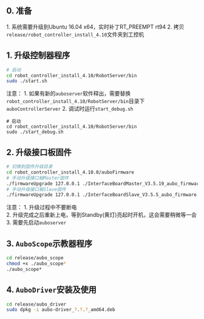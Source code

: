 ## 0\. 准备

1\. 系统需要升级到Ubuntu 16.04 x64，实时补丁RT_PREEMPT rt94
2\. 拷贝`release/robot_controller_install_4.10`文件夹到工控机

## 1\. 升级控制器程序

```bash
# 启动
cd robot_controller_install_4.10/RobotServer/bin
sudo ./start.sh
```

注意：
1\. 如果有新的`auboserver`软件释出，需要替换`robot_controller_install_4.10/RobotServer/bin`目录下`auboControllerServer`
2\. 调试时运行`start_debug.sh`

```
# 启动
cd robot_controller_install_4.10/RobotServer/bin
sudo ./start_debug.sh
```

## 2\. 升级接口板固件

```bash
# 切换到固件升级目录
cd robot_controller_install_4.10.0/auboFirmware
# 手动升级接口板Master固件
./firmwareUpgrade 127.0.0.1 ./InterfaceBoardMaster_V3.5.19_aubo_firmware.tar.gz
# 手动升级接口板Slave固件
./firmwareUpgrade 127.0.0.1 ./InterfaceBoardSlave_V3.5.5_aubo_firmware.tar.gz
```

注意：
1\. 升级过程中不要断电  
2\. 升级完成之后重新上电，等到Standby(黄灯)亮起时开机，这会需要稍微等一会
3\. 需要先启动`auboserver`

## 3\. `AuboScope`示教器程序

```bash
cd release/aubo_scope
chmod +x ./aubo_scope*
./aubo_scope*
```

## 4\. `AuboDriver`安装及使用

```bash
cd release/aubo_driver
sudo dpkg -i aubo-driver_?.?.?_amd64.deb
```

